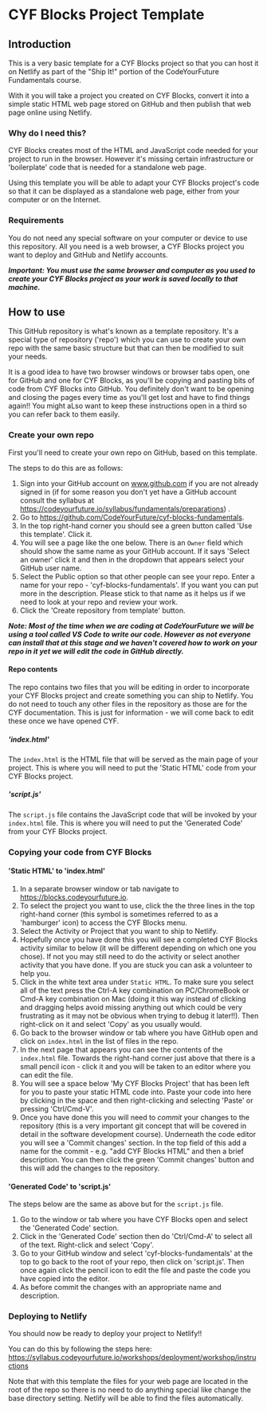 # CYF Blocks Project Template

## Introduction

This is a very basic template for a CYF Blocks project so that you can host it on Netlify as part of the "Ship It!" portion of the CodeYourFuture Fundamentals course.

With it you will take a project you created on CYF Blocks, convert it into a simple static HTML web page stored on GitHub and then publish that web page online using Netlify.

### Why do I need this?

CYF Blocks creates most of the HTML and JavaScript code needed for your project to run in the browser. However it's missing certain infrastructure or 'boilerplate' code that is needed for a standalone web page.

Using this template you will be able to adapt your CYF Blocks project's code so that it can be displayed as a standalone web page, either from your computer or on the Internet.

### Requirements

You do not need any special software on your computer or device to use this repository. All you need is a web browser, a CYF Blocks project you want to deploy and GitHub and Netlify accounts.

***Important: You *must* use the same browser and computer as you used to create your CYF Blocks project as your work is saved locally to that machine.***

## How to use

This GitHub repository is what's known as a template repository. It's a special type of repository ('repo') which you can use to create your own repo with the same basic structure but that can then be modified to suit your needs.

It is a good idea to have two browser windows or browser tabs open, one for GitHub and one for CYF Blocks, as you'll be copying and pasting bits of code from CYF Blocks into GitHub. You definitely don't want to be opening and closing the pages every time as you'll get lost and have to find things again!! You might aLso want to keep these instructions open in a third so you can refer back to them easily.
### Create your own repo

First you'll need to create your own repo on GitHub, based on this template.

The steps to do this are as follows:

1. Sign into your GitHub account on www.github.com if you are not already signed in (if for some reason you don't yet have a GitHub account consult the syllabus at https://codeyourfuture.io/syllabus/fundamentals/preparations) .
2. Go to https://github.com/CodeYourFuture/cyf-blocks-fundamentals.
3. In the top right-hand corner you should see a green button called 'Use this template'. Click it.
4. You will see a page like the one below. There is an `Owner` field which should show the same name as your GitHub account. If it says 'Select an owner' click it and then in the dropdown that appears select your GitHub user name.
5. Select the Public option so that other people can see your repo. Enter a name for your repo - 'cyf-blocks-fundamentals'. If you want you can put more in the description. Please stick to that name as it helps us if we need to look at your repo and review your work.
6. Click the 'Create repository from template' button.

***Note: Most of the time when we are coding at CodeYourFuture we will be using a tool called VS Code to write our code. However as not everyone can install that at this stage and we haven't covered how to work on your repo in it yet we will edit the code in GitHub directly.***

#### Repo contents

The repo contains two files that you will be editing in order to incorporate your CYF Blocks project and create something you can ship to Netlify. You do not need to touch any other files in the repository as those are for the CYF documentation. This is just for information - we will come back to edit these once we have opened CYF.
##### 'index.html'

The `index.html` is the HTML file that will be served as the main page of your project. This is where you will need to put the 'Static HTML' code from your CYF Blocks project.

##### 'script.js'

The `script.js` file contains the JavaScript code that will be invoked by your `index.html` file. This is where you will need to put the 'Generated Code' from your CYF Blocks project.

### Copying your code from CYF Blocks

#### 'Static HTML' to 'index.html'

1. In a separate browser window or tab navigate to https://blocks.codeyourfuture.io.
2. To select the project you want to use, click the the three lines in the top right-hand corner (this symbol is sometimes referred to as a 'hamburger' icon) to access the CYF Blocks menu.
3. Select the Activity or Project that you want to ship to Netlify.
4. Hopefully once you have done this you will see a completed CYF Blocks activity similar to below (it will be different depending on which one you chose). If not you may still need to do the activity or select another activity that you have done. If you are stuck you can ask a volunteer to help you.
5. Click in the white text area under `Static HTML`. To make sure you select all of the text press the Ctrl-A key combination on PC/ChromeBook or Cmd-A key combination on Mac (doing it this way instead of clicking and dragging helps avoid missing anything out which could be very frustrating as it may not be obvious when trying to debug it later!!). Then right-click on it and select 'Copy' as you usually would.
6. Go back to the browser window or tab where you have GitHub open and click on `index.html` in the list of files in the repo.
7. In the next page that appears you can see the contents of the `index.html` file. Towards the right-hand corner just above that there is a small pencil icon - click it and you will be taken to an editor where you can edit the file.
8. You will see a space below 'My CYF Blocks Project' that has been left for you to paste your static HTML code into. Paste your code into here by clicking in the space and then right-clicking and selecting 'Paste' or pressing 'Ctrl/Cmd-V'.
9. Once you have done this you will need to *commit* your changes to the repository (this is a very important git concept that will be covered in detail in the software development course). Underneath the code editor you will see a 'Commit changes' section. In the top field of this add a name for the commit - e.g. "add CYF Blocks HTML" and then a brief description. You can then click the green 'Commit changes' button and this will add the changes to the repository.

#### 'Generated Code' to 'script.js'

The steps below are the same as above but for the `script.js` file.

1. Go to the window or tab where you have CYF Blocks open and select the 'Generated Code' section.
2. Click in the 'Generated Code' section then do 'Ctrl/Cmd-A' to select all of the text. Right-click and select 'Copy'.
3. Go to your GitHub window and select 'cyf-blocks-fundamentals' at the top to go back to the root of your repo, then click on 'script.js'. Then once again click the pencil icon to edit the file and paste the code you have copied into the editor.
4. As before commit the changes with an appropriate name and description.

### Deploying to Netlify

You should now be ready to deploy your project to Netlify!!

You can do this by following the steps here: https://syllabus.codeyourfuture.io/workshops/deployment/workshop/instructions

Note that with this template the files for your web page are located in the root of the repo so there is no need to do anything special like change the base directory setting. Netlify will be able to find the files automatically.

